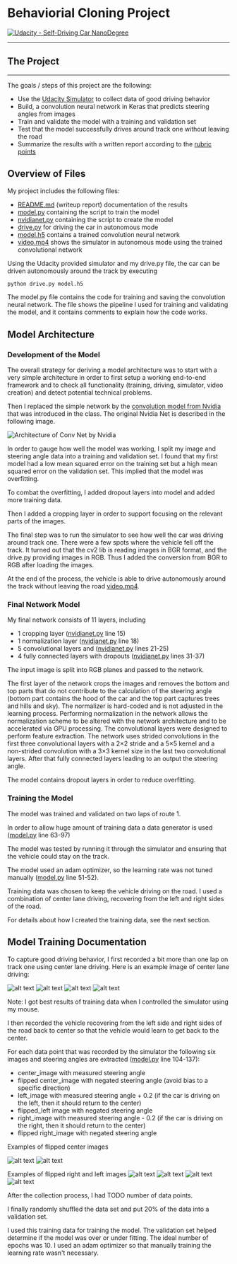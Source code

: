 # Behaviorial Cloning Project

[![Udacity - Self-Driving Car NanoDegree](https://s3.amazonaws.com/udacity-sdc/github/shield-carnd.svg)](http://www.udacity.com/drive)

---
## The Project
---
The goals / steps of this project are the following:
* Use the [Udacity Simulator](https://github.com/udacity/self-driving-car-sim) to collect data of good driving behavior
* Build, a convolution neural network in Keras that predicts steering angles from images
* Train and validate the model with a training and validation set
* Test that the model successfully drives around track one without leaving the road
* Summarize the results with a written report according to the [rubric points](https://review.udacity.com/#!/rubrics/432/view) 


[//]: # (Image References)

[imageLeftTurn]: ./images/center_2018_04_13_11_07_07_167.jpg "Turn Left with Side Marks"
[imageSandRight]: ./images/center_2018_04_13_11_05_49_878.jpg "Straight With Sand on the Right"
[imageLaneLines]: ./images/center_2018_04_13_11_07_54_308.jpg "Straight With Lane Lines"
[imageBridge]: ./images/center_2018_04_13_11_07_58_683.jpg "Bridge"
[imageCenter]: ./images/center_2018_04_13_11_07_08_656.jpg "Center Camera"
[imageCenterFlipped]: ./images/center_2018_04_13_11_07_08_656_flipped.jpg "Center Camera Flipped"
[imageLeft]: ./images/left_2018_04_13_11_07_08_656.jpg "Left Camera"
[imageLeftFlipped]: ./images/left_2018_04_13_11_07_08_656_flipped.jpg "Left camera Flipped"
[imageRight]: ./images/right_2018_04_13_11_07_08_656.jpg "Right Camera"
[imageRightFlipped]: ./images/right_2018_04_13_11_07_08_656_flipped.jpg "Right Camera Flipped"
[imageNvidiaNet]: ./images/NvidiaNet.png "NvidiaNet"


## Overview of Files

My project includes the following files:
* [README.md](https://github.com/MarkBroerkens/CarND-Behavioral-Cloning-P3/blob/master/README.md) (writeup report) documentation of the results 
* [model.py](https://github.com/MarkBroerkens/CarND-Behavioral-Cloning-P3/blob/master/model.py) containing the script to train the model
* [nvidianet.py](https://github.com/MarkBroerkens/CarND-Behavioral-Cloning-P3/blob/master/nvidianet.py) containing the script to create the model
* [drive.py](https://github.com/MarkBroerkens/CarND-Behavioral-Cloning-P3/blob/master/drive.py) for driving the car in autonomous mode
* [model.h5](https://github.com/MarkBroerkens/CarND-Behavioral-Cloning-P3/blob/master/model.h5) contains a trained convolution neural network 
* [video.mp4](https://github.com/MarkBroerkens/CarND-Behavioral-Cloning-P3/blob/master/video.mp4) shows the simulator in autonomous mode using the trained convolutional network

Using the Udacity provided simulator and my drive.py file, the car can be driven autonomously around the track by executing 
```sh
python drive.py model.h5
```

The model.py file contains the code for training and saving the convolution neural network. The file shows the pipeline I used for training and validating the model, and it contains comments to explain how the code works.

## Model Architecture 
### Development of the Model
The overall strategy for deriving a model architecture was to start with a very simple architecture in order to first setup a working end-to-end framework and to check all functionality (training, driving, simulator, video creation) and detect potential technical problems.

Then I replaced the simple network by the  [convolution model from Nvidia](http://images.nvidia.com/content/tegra/automotive/images/2016/solutions/pdf/end-to-end-dl-using-px.pdf) that was introduced in the class. The original Nvidia Net is described in the following image.

![Architecture of Conv Net by Nvidia][imageNvidiaNet]

In order to gauge how well the model was working, I split my image and steering angle data into a training and validation set. I found that my first model had a low mean squared error on the training set but a high mean squared error on the validation set. This implied that the model was overfitting. 

To combat the overfitting, I added dropout layers into model and added more training data.

Then I added a cropping layer in order to support focusing on the relevant parts of the images.

The final step was to run the simulator to see how well the car was driving around track one. There were a few spots where the vehicle fell off the track. It turned out that the cv2 lib is reading images in BGR format, and the drive.py providing images in RGB. Thus I added the conversion from BGR to RGB after loading the images.

At the end of the process, the vehicle is able to drive autonomously around the track without leaving the road [video.mp4](https://github.com/MarkBroerkens/CarND-Behavioral-Cloning-P3/blob/master/video.mp4).

### Final Network Model
My final network consists of 11 layers, including 
* 1 cropping layer ([nvidianet.py](https://github.com/MarkBroerkens/CarND-Behavioral-Cloning-P3/blob/master/nvidianet.py) line 15)
* 1 normalization layer ([nvidianet.py](https://github.com/MarkBroerkens/CarND-Behavioral-Cloning-P3/blob/master/nvidianet.py) line 18)
* 5 convolutional layers and ([nvidianet.py](https://github.com/MarkBroerkens/CarND-Behavioral-Cloning-P3/blob/master/nvidianet.py) lines 21-25)
* 4 fully connected layers with dropouts ([nvidianet.py](https://github.com/MarkBroerkens/CarND-Behavioral-Cloning-P3/blob/master/nvidianet.py) lines 31-37)

The input image is split into RGB planes and passed to the network.

The first layer of the network crops the images and removes the bottom and top parts that do not contribute to the calculation of the steering angle (bottom part contains the hood of the car and the top part captures trees and hills and sky). The normalizer is hard-coded and is not adjusted in the learning process. Performing normalization in the network allows the normalization scheme to be altered with the network architecture and to be accelerated via GPU processing.
The convolutional layers were designed to perform feature extraction. The network uses strided convolutions in the first three convolutional layers with a 2×2 stride and a 5×5 kernel  and a non-strided convolution with a 3×3 kernel size in the last two convolutional layers.
After that fully connected layers leading to an output the steering angle.

The model contains dropout layers in order to reduce overfitting. 

### Training the Model
The model was trained and validated on two laps of route 1. 

In order to allow huge amount of training data a data generator is used ([model.py](https://github.com/MarkBroerkens/CarND-Behavioral-Cloning-P3/blob/master/model.py) line 63-97)

The model was tested by running it through the simulator and ensuring that the vehicle could stay on the track.

The model used an adam optimizer, so the learning rate was not tuned manually ([model.py](https://github.com/MarkBroerkens/CarND-Behavioral-Cloning-P3/blob/master/model.py) line 51-52).

Training data was chosen to keep the vehicle driving on the road. I used a combination of center lane driving, recovering from the left and right sides of the road.

For details about how I created the training data, see the next section. 

## Model Training Documentation

To capture good driving behavior, I first recorded a bit more than one lap on track one using center lane driving. Here is an example image of center lane driving:

![alt text][imageLeftTurn]
![alt text][imageSandRight]
![alt text][imageLaneLines]
![alt text][imageBridge]

Note: I got best results of training data when I controlled the simulator using my mouse.

I then recorded the vehicle recovering from the left side and right sides of the road back to center so that the vehicle would learn to get back to the center.

For each data point that was recorded by the simulator the following six images and steering angles are extracted ([model.py](https://github.com/MarkBroerkens/CarND-Behavioral-Cloning-P3/blob/master/model.py) line 104-137):
* center_image with measured steering angle
* fiipped center_image with negated steering angle (avoid bias to a specific direction)
* left_image with measured steering angle + 0.2 (if the car is driving on the left, then it should return to the center)
* flipped_left image with negated steering angle 
* right_image with measured steering angle - 0.2 (if the car is driving on the right, then it should return to the center)
* flipped right_image with negated steering angle 

Examples of flipped center images

![alt text][imageCenter]
![alt text][imageCenterFlipped]

Examples of flipped right and left images
![alt text][imageLeft]
![alt text][imageLeftFlipped]
![alt text][imageRight]
![alt text][imageRightFlipped]

After the collection process, I had TODO number of data points.

I finally randomly shuffled the data set and put 20% of the data into a validation set. 

I used this training data for training the model. The validation set helped determine if the model was over or under fitting. The ideal number of epochs was 10. I used an adam optimizer so that manually training the learning rate wasn't necessary.
